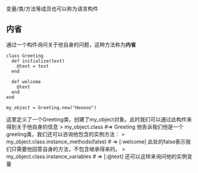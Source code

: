 变量/类/方法等成员也可以称为语言构件
## 内省
通过一个构件询问关于他自身的问题，这种方法称为**内省**

```
class Greeting
  def initialize(text)
	@text = text
  end
  
  def welcome
	@text
  end
end

my_object = Greeting.new("Hooooo")
```

这里定义了一个Greeting类，创建了my_object对象。此时我们可以通过此构件来得到关于他自身的信息
	> my_object.class   #=> Greeting
他告诉我们他是一个greeting类，我们还可以咨询他包含的实例方法：
	> my_object.class.instance_methods(false) # => [:welcome]
此处的false表示我们只需要他回答自身的方法，不包含继承得来的。
	> my_object.class.instance_variables # => [:@text]
还可以这样来询问他的实例变量
